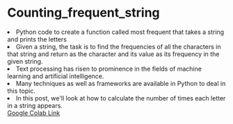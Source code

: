 # Counting_frequent_string
<li>Python code to create a function called most frequent that takes a string and prints the letters
<li>Given a string, the task is to find the frequencies of all the characters in that string and return as the character and its value as its frequency in the given string.
<li>Text processing has risen to prominence in the fields of machine learning and artificial intelligence. 
<li>Many techniques as well as frameworks are available in Python to deal in this topic. 
<li>In this post, we'll look at how to calculate the number of times each letter in a string appears.
</br>
<a href= "https://colab.research.google.com/drive/1tW65_mbGjChrtmQPAwssphPkNoZkvCfJ?authuser=4#scrollTo=eJbVTI1_W4wb"> Google Colab Link</a

